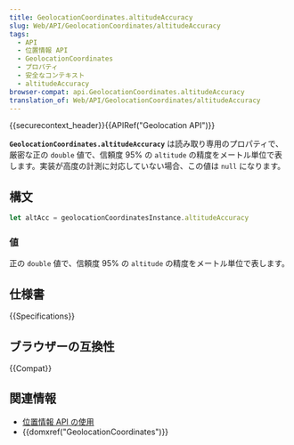 ```yaml
---
title: GeolocationCoordinates.altitudeAccuracy
slug: Web/API/GeolocationCoordinates/altitudeAccuracy
tags:
  - API
  - 位置情報 API
  - GeolocationCoordinates
  - プロパティ
  - 安全なコンテキスト
  - altitudeAccuracy
browser-compat: api.GeolocationCoordinates.altitudeAccuracy
translation_of: Web/API/GeolocationCoordinates/altitudeAccuracy
---
```

{{securecontext_header}}{{APIRef("Geolocation API")}}

**`GeolocationCoordinates.altitudeAccuracy`** は読み取り専用のプロパティで、厳密な正の `double` 値で、信頼度 95% の `altitude` の精度をメートル単位で表します。実装が高度の計測に対応していない場合、この値は `null` になります。

## 構文

```js
let altAcc = geolocationCoordinatesInstance.altitudeAccuracy
```

### 値

正の `double` 値で、信頼度 95% の `altitude` の精度をメートル単位で表します。

## 仕様書

{{Specifications}}

## ブラウザーの互換性

{{Compat}}

## 関連情報

- [位置情報 API の使用](/ja/docs/Web/API/Geolocation_API/Using_the_Geolocation_API)
- {{domxref("GeolocationCoordinates")}}
